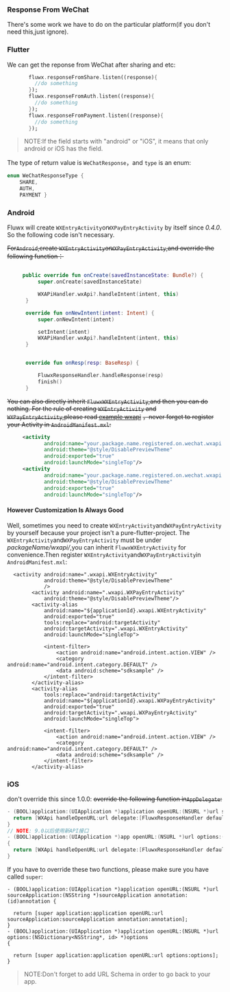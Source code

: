 ### Response From WeChat
There's some work we have to do on the particular platform(if you don't need this,just ignore).



### Flutter
We can get the reponse from WeChat after sharing and etc:
```dart
       fluwx.responseFromShare.listen((response){
         //do something
       });
       fluwx.responseFromAuth.listen((response){
         //do something
       });
       fluwx.responseFromPayment.listen((response){
         //do something
       });
```
> NOTE:If the field starts with "android" or "iOS", it means that only android or iOS has the field.

The type of return value is `WeChatResponse`，and  `type` is an enum:
```dart
enum WeChatResponseType {
    SHARE,
    AUTH,
    PAYMENT }
```





### Android
Fluwx will create `WXEntryActivity`or`WXPayEntryActivity` by itself since *0.4.0*. So the following
code isn't necessary.

~~For`Android`,create `WXEntryActivity`or`WXPayEntryActivity`,and override the following function：~~
```kotlin

     public override fun onCreate(savedInstanceState: Bundle?) {
          super.onCreate(savedInstanceState)

          WXAPiHandler.wxApi?.handleIntent(intent, this)
      }

      override fun onNewIntent(intent: Intent) {
          super.onNewIntent(intent)

          setIntent(intent)
          WXAPiHandler.wxApi?.handleIntent(intent, this)
      }


      override fun onResp(resp: BaseResp) {

          FluwxResponseHandler.handleResponse(resp)
          finish()
      }
```
~~You can also directly inherit `FluwxWXEntryActivity`,and then you can do nothing.
For the rule of creating `WXEntryActivity` and `WXPayEntryActivity`,please read [example wxapi](https://github.com/OpenFlutter/fluwx/tree/master/example/android/app/src/main/kotlin/net/sourceforge/simcpux/wxapi )~~
~~，never forget to register your Activity in `AndroidManifest.mxl`:~~
```xml
     <activity
            android:name="your.package.name.registered.on.wechat.wxapi.WXEntryActivity"
            android:theme="@style/DisablePreviewTheme"
            android:exported="true"
            android:launchMode="singleTop"/>
     <activity
            android:name="your.package.name.registered.on.wechat.wxapi.WXPayEntryActivity"
            android:theme="@style/DisablePreviewTheme"
            android:exported="true"
            android:launchMode="singleTop"/>

```
#### However Customization Is Always Good
Well, sometimes you need to create `WXEntryActivity`and`WXPayEntryActivity` by yourself because your project isn't
a pure-flutter-project. The `WXEntryActivity`and`WXPayEntryActivity` must be under *packageName/wxapi/*,you
can inherit `FluwxWXEntryActivity` for convenience.Then register `WXEntryActivity`and`WXPayEntryActivity`in
 `AndroidManifest.mxl`:
 ```
   <activity android:name=".wxapi.WXEntryActivity"
             android:theme="@style/DisablePreviewTheme"
             />
         <activity android:name=".wxapi.WXPayEntryActivity"
             android:theme="@style/DisablePreviewTheme"/>
         <activity-alias
             android:name="${applicationId}.wxapi.WXEntryActivity"
             android:exported="true"
             tools:replace="android:targetActivity"
             android:targetActivity=".wxapi.WXEntryActivity"
             android:launchMode="singleTop">

             <intent-filter>
                 <action android:name="android.intent.action.VIEW" />
                 <category android:name="android.intent.category.DEFAULT" />
                 <data android:scheme="sdksample" />
             </intent-filter>
         </activity-alias>
         <activity-alias
             tools:replace="android:targetActivity"
             android:name="${applicationId}.wxapi.WXPayEntryActivity"
             android:exported="true"
             android:targetActivity=".wxapi.WXPayEntryActivity"
             android:launchMode="singleTop">

             <intent-filter>
                 <action android:name="android.intent.action.VIEW" />
                 <category android:name="android.intent.category.DEFAULT" />
                 <data android:scheme="sdksample" />
             </intent-filter>
         </activity-alias>

 ```
### iOS
don't override this since 1.0.0:
~~override the following function in`AppDelegate`:~~
```objective-c
- (BOOL)application:(UIApplication *)application openURL:(NSURL *)url sourceApplication:(NSString *)sourceApplication annotation:(id)annotation {
  return [WXApi handleOpenURL:url delegate:[FluwxResponseHandler defaultManager]];
}
// NOTE: 9.0以后使用新API接口
- (BOOL)application:(UIApplication *)app openURL:(NSURL *)url options:(NSDictionary<NSString*, id> *)options
{
  return [WXApi handleOpenURL:url delegate:[FluwxResponseHandler defaultManager]];
}

```

If you have to override these two functions, please make sure you have called `super`:

```
- (BOOL)application:(UIApplication *)application openURL:(NSURL *)url sourceApplication:(NSString *)sourceApplication annotation:(id)annotation {
    
  return [super application:application openURL:url sourceApplication:sourceApplication annotation:annotation];
}
- (BOOL)application:(UIApplication *)application openURL:(NSURL *)url options:(NSDictionary<NSString*, id> *)options
{
    
  return [super application:application openURL:url options:options];
}
```

> NOTE:Don't forget to add URL Schema in order to go back to  your app.



